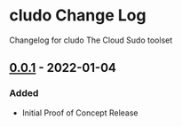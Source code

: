 # cludo Change Log

Changelog for cludo The Cloud Sudo toolset

## [0.0.1] - 2022-01-04
### Added
- Initial Proof of Concept Release

[Unreleased]: https://github.com/coditory/changelog-parser-action/compare/v0.0.1...HEAD
[0.0.1]: https://github.com/coditory/changelog-parser-action/releases/tag/v0.0.1

